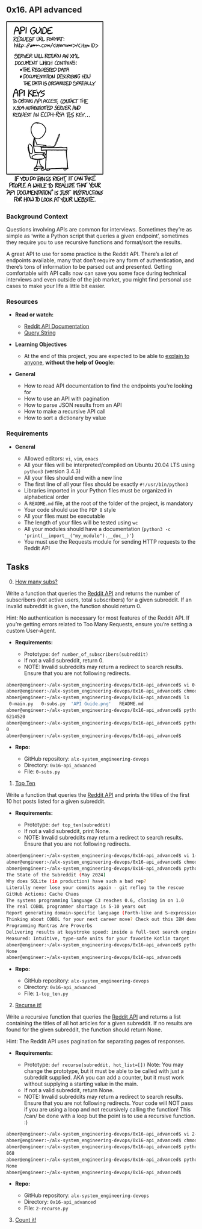## 0x16. API advanced

![API GUIDE](https://raw.githubusercontent.com/Abner261/alx-system_engineering-devops/8a4610e183db8cc88700fd75a53f8f16cacafb5e/0x16-api_advanced/API%20Guide.png)

### Background Context

Questions involving APIs are common for interviews. Sometimes they’re as simple as ‘write a Python script that queries a given endpoint’, sometimes they require you to use recursive functions and format/sort the results.

A great API to use for some practice is the Reddit API. There’s a lot of endpoints available, many that don’t require any form of authentication, and there’s tons of information to be parsed out and presented. Getting comfortable with API calls now can save you some face during technical interviews and even outside of the job market, you might find personal use cases to make your life a little bit easier.

### Resources

* **Read or watch:**

	- [Reddit API Documentation](https://www.reddit.com/dev/api/)
	- [Query String](https://en.wikipedia.org/wiki/Query_string)

* **Learning Objectives**

	- At the end of this project, you are expected to be able to [explain to anyone](https://fs.blog/feynman-learning-technique/), **without the help of Google:**

* **General**

	- How to read API documentation to find the endpoints you’re looking for
	- How to use an API with pagination
	- How to parse JSON results from an API
	- How to make a recursive API call
	- How to sort a dictionary by value

### Requirements

* **General**

	- Allowed editors: `vi`, `vim`, `emacs`
	- All your files will be interpreted/compiled on Ubuntu 20.04 LTS using `python3` (version 3.4.3)
	- All your files should end with a new line
	- The first line of all your files should be exactly `#!/usr/bin/python3`
	- Libraries imported in your Python files must be organized in alphabetical order
	- A `README.md` file, at the root of the folder of the project, is mandatory
	- Your code should use the `PEP 8` style
	- All your files must be executable
	- The length of your files will be tested using `wc`
	- All your modules should have a documentation (`python3 -c 'print(__import__("my_module").__doc__)'`)
	- You must use the Requests module for sending HTTP requests to the Reddit API

## Tasks

0. [How many subs?](0-subs.py)

Write a function that queries the [Reddit API](https://www.reddit.com/dev/api/) and returns the number of subscribers (not active users, total subscribers) for a given subreddit. If an invalid subreddit is given, the function should return 0.

Hint: No authentication is necessary for most features of the Reddit API. If you’re getting errors related to Too Many Requests, ensure you’re setting a custom User-Agent.

* **Requirements:**

	- Prototype: `def number_of_subscribers(subreddit)`
	- If not a valid subreddit, return 0.
	- NOTE: Invalid subreddits may return a redirect to search results. Ensure that you are not following redirects.

```sh
abner@engineer:~/alx-system_engineering-devops/0x16-api_advanced$ vi 0-subs.py
abner@engineer:~/alx-system_engineering-devops/0x16-api_advanced$ chmod u+x 0-subs.py 
abner@engineer:~/alx-system_engineering-devops/0x16-api_advanced$ ls
 0-main.py   0-subs.py  'API Guide.png'   README.md
abner@engineer:~/alx-system_engineering-devops/0x16-api_advanced$ python3 0-main.py programming
6214520
abner@engineer:~/alx-system_engineering-devops/0x16-api_advanced$ python3 0-main.py this_is_a_fake_subreddit
0
abner@engineer:~/alx-system_engineering-devops/0x16-api_advanced$
```

* **Repo:**

	- GitHub repository: `alx-system_engineering-devops`
	- Directory: `0x16-api_advanced`
	- File: `0-subs.py`

1. [Top Ten](1-top_ten.py)

Write a function that queries the [Reddit API](https://www.reddit.com/dev/api/) and prints the titles of the first 10 hot posts listed for a given subreddit.

* **Requirements:**

	- Prototype: `def top_ten(subreddit)`
	- If not a valid subreddit, print None.
	- NOTE: Invalid subreddits may return a redirect to search results. Ensure that you are not following redirects.

```sh
abner@engineer:~/alx-system_engineering-devops/0x16-api_advanced$ vi 1-top_ten.py 
abner@engineer:~/alx-system_engineering-devops/0x16-api_advanced$ chmod u+x 1-top_ten.py 
abner@engineer:~/alx-system_engineering-devops/0x16-api_advanced$ python3 1-main.py programming
The State of the Subreddit (May 2024)
Why does SQLite (in production) have such a bad rep?
Literally never lose your commits again - git reflog to the rescue 
GitHub Actions: Cache Chaos
The systems programming language C3 reaches 0.6, closing in on 1.0
The real COBOL programmer shortage is 5-10 years out
Report generating domain-specific language (Forth-like and S-expression)
Thinking about COBOL for your next career move? Check out this IBM demo of development from 1975.
Programming Mantras Are Proverbs
Delivering results at keystroke speed: inside a full-text search engine
Measured: Intuitive, type-safe units for your favorite Kotlin target
abner@engineer:~/alx-system_engineering-devops/0x16-api_advanced$ python3 1-main.py this_is_a_fake_subreddit
None
abner@engineer:~/alx-system_engineering-devops/0x16-api_advanced$ 
```

* **Repo:**

	- GitHub repository: `alx-system_engineering-devops`
	- Directory: `0x16-api_advanced`
	- File: `1-top_ten.py`

2. [Recurse it!](2-recurse.py)

Write a recursive function that queries the [Reddit API](https://www.reddit.com/dev/api/) and returns a list containing the titles of all hot articles for a given subreddit. If no results are found for the given subreddit, the function should return None.

Hint: The Reddit API uses pagination for separating pages of responses.

* **Requirements:**

	- Prototype: `def recurse(subreddit, hot_list=[])`
Note: You may change the prototype, but it must be able to be called with just a subreddit supplied. AKA you can add a counter, but it must work without supplying a starting value in the main.
	- If not a valid subreddit, return None.
	- NOTE: Invalid subreddits may return a redirect to search results. Ensure that you are not following redirects.
Your code will NOT pass if you are using a loop and not recursively calling the function! This /can/ be done with a loop but the point is to use a recursive function. :)

```sh
abner@engineer:~/alx-system_engineering-devops/0x16-api_advanced$ vi 2-recurse.py 
abner@engineer:~/alx-system_engineering-devops/0x16-api_advanced$ chmod u+x 2-recurse.py 
abner@engineer:~/alx-system_engineering-devops/0x16-api_advanced$ python3 2-main.py programming
868
abner@engineer:~/alx-system_engineering-devops/0x16-api_advanced$ python3 2-main.py this_is_a_fake_subreddit
None
abner@engineer:~/alx-system_engineering-devops/0x16-api_advanced$
```

* **Repo:**

	- GitHub repository: `alx-system_engineering-devops`
	- Directory: `0x16-api_advanced`
	- File: `2-recurse.py`

3. [Count it!](100-count.py)
